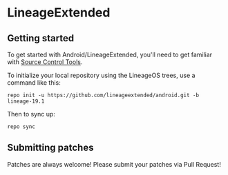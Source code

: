 LineageExtended
===========

Getting started
---------------

To get started with Android/LineageExtended, you'll need to get familiar with [Source Control Tools](https://source.android.com/setup/develop).

To initialize your local repository using the LineageOS trees, use a command like this:
```
repo init -u https://github.com/lineageextended/android.git -b lineage-19.1
```
Then to sync up:
```
repo sync
```

Submitting patches
------------------
Patches are always welcome! Please submit your patches via Pull Request!
